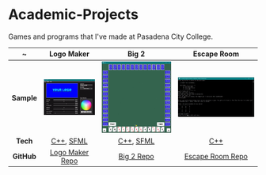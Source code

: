 # Academic-Projects

Games and programs that I've made at Pasadena City College.

~ | Logo Maker | Big 2 | Escape Room 
:-------------------------:|:-------------------------:|:-------------------------:|:-------------------------:
**Sample** | <img src="Samples/logomaker-sample.gif"/> | <img src="Samples/Big2.jpg"/> | <img src="Samples/EscapeRoom.jpg"/>
**Tech** | [C++](https://www.cplusplus.com/), [SFML](https://www.sfml-dev.org/) | [C++](https://www.cplusplus.com/), [SFML](https://www.sfml-dev.org/) | [C++](https://www.cplusplus.com/)
**GitHub** | [Logo Maker Repo](https://github.com/JonathanCNg/Logo-Maker) | [Big 2 Repo](https://github.com/JonathanCNg/Big-2-Game) | [Escape Room Repo](https://github.com/JonathanCNg/Escape-Room-Game)
